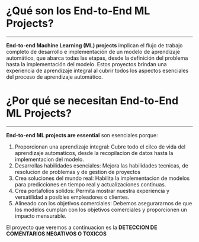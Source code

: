 # ¿Qué son los **End-to-End ML Projects?**
---

**End-to-end Machine Learning (ML) projects** implican el flujo de trabajo completo de desarrollo e implementación de un modelo de aprendizaje automático, que abarca todas las etapas, desde la definición del problema hasta la implementación del modelo. Estos proyectos brindan una experiencia de aprendizaje integral al cubrir todos los aspectos esenciales del proceso de aprendizaje automático.
 
# ¿Por qué se necesitan End-to-End ML Projects?
---
**End-to-end ML projects are essential** son esenciales porque:

1. Proporcionan una aprendizaje integral: Cubre todo el cilco de vida del aprendizaje automaticos, desde la recopilacion de datos hasta la implementacion del modelo.
2. Desarrollas habilidades esenciales: Mejora las habilidades tecnicas, de resolucion de problemas y de gestion de proyectos
3. Crea soluciones del mundo real: Habilita la implementacion de modelos para predicciones en tiempo real y actualizaciones continuas.
4. Crea portafolios solidos: Permita mostrar nuestra experiencia y versatilidad a posibles empleadores o clientes.
5. Alineado con los objetivos comerciales: Debemos asegurararnos de que los modelos cumplan con los objetivos comerciales y proporcionen un impacto mensurable.

El proyecto que veremos a continuacion es la **DETECCION DE COMENTARIOS NEGATIVOS O TOXICOS**